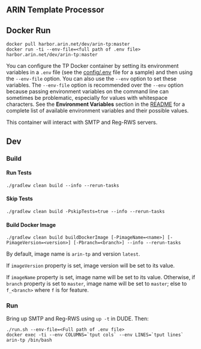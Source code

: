 ARIN Template Processor
-----------------------

## Docker Run

    docker pull harbor.arin.net/dev/arin-tp:master
    docker run -ti --env-file=<full path of .env file> harbor.arin.net/dev/arin-tp:master

You can configure the TP Docker container by setting its environment variables in a `.env` file (see the
[config/.env](./config/.env) file for a sample) and then using the `--env-file` option. You can also use the `--env`
option to set these variables. The `--env-file` option is recommended over the `--env` option because passing
environment variables on the command line can sometimes be problematic, especially for values with whitespace
characters. See the **Environment Variables** section in the [README](./README.md) for a complete list of available
environment variables and their possible values.

This container will interact with SMTP and Reg-RWS servers.

## Dev

### Build

#### Run Tests

    ./gradlew clean build --info --rerun-tasks

#### Skip Tests

    ./gradlew clean build -PskipTests=true --info --rerun-tasks

#### Build Docker Image

    ./gradlew clean build buildDockerImage [-PimageName=<name>] [-PimageVersion=<version>] [-Pbranch=<branch>] --info --rerun-tasks

By default, image name is `arin-tp` and version `latest`.

If `imageVersion` property is set, image version will be set to its value.

If `imageName` property is set, image name will be set to its value. Otherwise, if `branch` property is set to `master`,
image name will be set to `master`; else to `f_<branch>` where `f` is for feature.

### Run

Bring up SMTP and Reg-RWS using `up -t` in DUDE. Then:

    ./run.sh --env-file=<Full path of .env file>
    docker exec -ti --env COLUMNS=`tput cols` --env LINES=`tput lines` arin-tp /bin/bash

